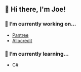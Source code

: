 ## 👋 Hi there, I'm Joe!

### 🔭 I’m currently working on...

- [Pantree](https://github.com/kotare-2020/Pantree "Pantree")
- [Allocredit](https://github.com/joe-butler-dev/allocredit "Allocredit")

### 🌱 I’m currently learning...

- C#

<!--
**joe-butler-dev/joe-butler-dev** is a ✨ _special_ ✨ repository because its `README.md` (this file) appears on your GitHub profile.

Here are some ideas to get you started:

- 🔭 I’m currently working on ...
- 🌱 I’m currently learning ...
- 👯 I’m looking to collaborate on ...
- 🤔 I’m looking for help with ...
- 💬 Ask me about ...
- 📫 How to reach me: ...
- 😄 Pronouns: ...
- ⚡ Fun fact: ...
-->
